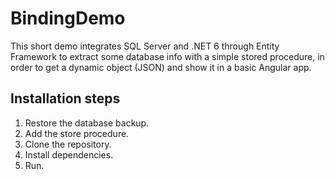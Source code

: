 # BindingDemo
This short demo integrates SQL Server and .NET 6 through Entity Framework to extract some database info with a simple stored procedure, in order to get a dynamic object (JSON) and show it in a basic Angular app.

## Installation steps
1. Restore the database backup.
2. Add the store procedure.
3. Clone the repository.
4. Install dependencies.
5. Run.
